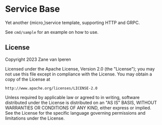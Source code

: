 # Service Base

Yet another {micro,}service template, supporting HTTP and GRPC.

See `cmd/sample` for an example on how to use.

## License

Copyright 2023 Zane van Iperen

Licensed under the Apache License, Version 2.0 (the "License");
you may not use this file except in compliance with the License.
You may obtain a copy of the License at

    http://www.apache.org/licenses/LICENSE-2.0

Unless required by applicable law or agreed to in writing, software
distributed under the License is distributed on an "AS IS" BASIS,
WITHOUT WARRANTIES OR CONDITIONS OF ANY KIND, either express or implied.
See the License for the specific language governing permissions and
limitations under the License.
